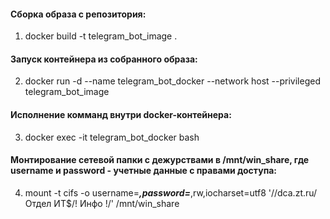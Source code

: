 #### Сборка образа с репозитория:
1. docker build -t telegram_bot_image .
   
#### Запуск контейнера из собранного образа:
2. docker run -d --name telegram_bot_docker --network host  --privileged telegram_bot_image
   
#### Исполнение комманд внутри docker-контейнера:
3. docker exec -it telegram_bot_docker bash
	
#### Монтирование сетевой папки с дежурствами в /mnt/win_share, где username и password - учетные данные с правами доступа:
4. mount -t cifs -o username=***,password=***,rw,iocharset=utf8 '//dca.zt.ru/Отдел ИТ$/! Инфо !/' /mnt/win_share
 

